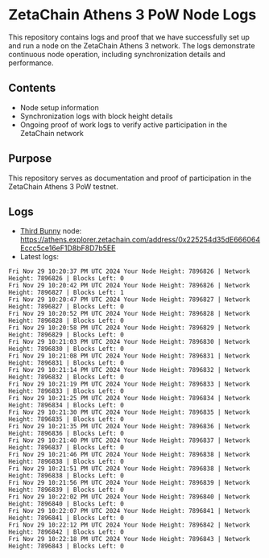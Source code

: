 # ZetaChain Athens 3 PoW Node Logs
This repository contains logs and proof that we have successfully set up and run a node on the ZetaChain Athens 3 network. The logs demonstrate continuous node operation, including synchronization details and performance.

## Contents
- Node setup information
- Synchronization logs with block height details
- Ongoing proof of work logs to verify active participation in the ZetaChain network

## Purpose
This repository serves as documentation and proof of participation in the ZetaChain Athens 3 PoW testnet.

## Logs

- [Third Bunny](https://thirdbunny.xyz/) node: https://athens.explorer.zetachain.com/address/0x225254d35dE666064Eccc5ce16eF1D8bF8D7b5EE
- Latest logs:
```
Fri Nov 29 10:20:37 PM UTC 2024 Your Node Height: 7896826 | Network Height: 7896826 | Blocks Left: 0
Fri Nov 29 10:20:42 PM UTC 2024 Your Node Height: 7896826 | Network Height: 7896827 | Blocks Left: 1
Fri Nov 29 10:20:47 PM UTC 2024 Your Node Height: 7896827 | Network Height: 7896827 | Blocks Left: 0
Fri Nov 29 10:20:52 PM UTC 2024 Your Node Height: 7896828 | Network Height: 7896828 | Blocks Left: 0
Fri Nov 29 10:20:58 PM UTC 2024 Your Node Height: 7896829 | Network Height: 7896829 | Blocks Left: 0
Fri Nov 29 10:21:03 PM UTC 2024 Your Node Height: 7896830 | Network Height: 7896830 | Blocks Left: 0
Fri Nov 29 10:21:08 PM UTC 2024 Your Node Height: 7896831 | Network Height: 7896831 | Blocks Left: 0
Fri Nov 29 10:21:14 PM UTC 2024 Your Node Height: 7896832 | Network Height: 7896832 | Blocks Left: 0
Fri Nov 29 10:21:19 PM UTC 2024 Your Node Height: 7896833 | Network Height: 7896833 | Blocks Left: 0
Fri Nov 29 10:21:25 PM UTC 2024 Your Node Height: 7896834 | Network Height: 7896834 | Blocks Left: 0
Fri Nov 29 10:21:30 PM UTC 2024 Your Node Height: 7896835 | Network Height: 7896835 | Blocks Left: 0
Fri Nov 29 10:21:35 PM UTC 2024 Your Node Height: 7896836 | Network Height: 7896836 | Blocks Left: 0
Fri Nov 29 10:21:40 PM UTC 2024 Your Node Height: 7896837 | Network Height: 7896837 | Blocks Left: 0
Fri Nov 29 10:21:46 PM UTC 2024 Your Node Height: 7896838 | Network Height: 7896838 | Blocks Left: 0
Fri Nov 29 10:21:51 PM UTC 2024 Your Node Height: 7896838 | Network Height: 7896838 | Blocks Left: 0
Fri Nov 29 10:21:56 PM UTC 2024 Your Node Height: 7896839 | Network Height: 7896839 | Blocks Left: 0
Fri Nov 29 10:22:02 PM UTC 2024 Your Node Height: 7896840 | Network Height: 7896840 | Blocks Left: 0
Fri Nov 29 10:22:07 PM UTC 2024 Your Node Height: 7896841 | Network Height: 7896841 | Blocks Left: 0
Fri Nov 29 10:22:12 PM UTC 2024 Your Node Height: 7896842 | Network Height: 7896842 | Blocks Left: 0
Fri Nov 29 10:22:18 PM UTC 2024 Your Node Height: 7896843 | Network Height: 7896843 | Blocks Left: 0
```
